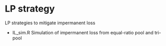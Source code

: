# LP strategy
LP strategies to mitigate impermanent loss 

- IL_sim.R
Simulation of impermanent loss from equal-ratio pool and tri-pool
